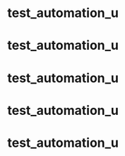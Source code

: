# test_automation_u
# test_automation_u
# test_automation_u
# test_automation_u
# test_automation_u
